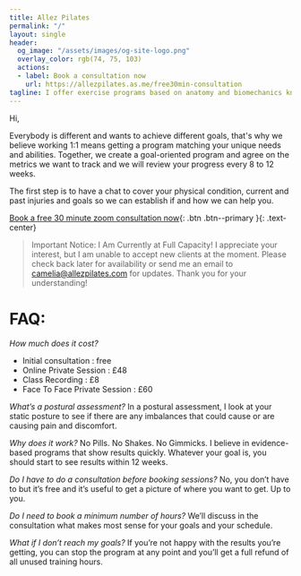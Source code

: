 ```yaml
---
title: Allez Pilates
permalink: "/"
layout: single
header:
  og_image: "/assets/images/og-site-logo.png"
  overlay_color: rgb(74, 75, 103)
  actions:
  - label: Book a consultation now
    url: https://allezpilates.as.me/free30min-consultation
tagline: I offer exercise programs based on anatomy and biomechanics knowledge that deliver real results in a safe and effective framework. Classes can be delivered over Zoom or face to face in my studio in Islington.
---
```


Hi, 

Everybody is different and wants to achieve different goals, that's why we believe working 1:1 means getting a program matching your unique needs and abilities. Together, we create a goal-oriented program and agree on the metrics we want to track and we will review your progress every 8 to 12 weeks. 

The first step is to have a chat to cover your physical condition, current and past injuries and goals so we can establish if and how we can help you. 

[Book a free 30 minute zoom consultation now](https://allezpilates.as.me/free30min-consultation){: .btn .btn--primary }{: .text-center}
 
> Important Notice: I Am Currently at Full Capacity! I appreciate your interest, but I am unable to accept new clients at the moment. Please check back later for availability or send me an email to camelia@allezpilates.com for updates. Thank you for your understanding!






# FAQ: 

_How much does it cost?_
- Initial consultation : free
- Online Private Session : £48
- Class Recording : £8
- Face To Face Private Session : £60

_What’s a postural assessment?_ 
In a postural assessment, I look at your static posture to see if there are any imbalances that could cause or are causing pain and discomfort.

_Why does it work?_ No Pills. No Shakes. No Gimmicks. I believe in evidence-based programs that show results quickly. Whatever your goal is, you should start to see results within 12 weeks.

_Do I have to do a consultation before booking sessions?_ No, you don’t have to but it’s free and it’s useful to get a picture of where you want to get. Up to you. 

_Do I need to book a minimum number of hours?_ We’ll discuss in the consultation what makes most sense for your goals and your schedule. 

_What if I don’t reach my goals?_ If you’re not happy with the results you’re getting, you can stop the program at any point and you’ll get a full refund of all unused training hours.
